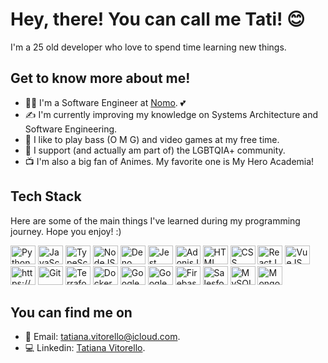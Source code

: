 # Hey, there! You can call me Tati! 😊 ###

I'm a 25 old developer who love to spend time learning new things.

## Get to know more about me!

* 👩‍💻 I'm a Software Engineer at [Nomo](https://nomo.com.br). 💕
* ✍️ I'm currently improving my knowledge on Systems Architecture and Software Engineering.
* 🎸 I like to play bass (O M G) and video games at my free time.
* 🌈 I support (and actually am part of) the LGBTQIA+ community.
* 📺 I'm also a big fan of Animes. My favorite one is My Hero Academia!

## Tech Stack

Here are some of the main things I've learned during my programming journey. Hope you enjoy! :)

<a href="https://www.python.org/"><img src="https://cdn.jsdelivr.net/gh/devicons/devicon/icons/python/python-original.svg" height="30" width="40" alt="Python"/></a>
<a href="https://js.org/"><img src="https://cdn.jsdelivr.net/gh/devicons/devicon/icons/javascript/javascript-original.svg" height="30" width="40" alt="JavaScript" /></a>
<a href="https://www.typescriptlang.org/"><img src="https://cdn.jsdelivr.net/gh/devicons/devicon/icons/typescript/typescript-original.svg" height="30" width="40" alt="TypeScript" /></a>
<a href="https://nodejs.org/en/"><img src="https://cdn.jsdelivr.net/gh/devicons/devicon/icons/nodejs/nodejs-original.svg" height="30" width="40" alt="NodeJS" /></a>
<a href="https://deno.land"><img src="https://cdn.jsdelivr.net/gh/devicons/devicon/icons/denojs/denojs-original.svg" height="30" width="40" alt="Deno"/></a>
<a href="https://jestjs.io/pt-BR/docs/jest-community"><img src="https://cdn.jsdelivr.net/gh/devicons/devicon/icons/jest/jest-plain.svg" height="30" width="40" alt="Jest" /></a>
<a href="https://adonisjs.com/"><img src="https://cdn.jsdelivr.net/gh/devicons/devicon/icons/adonisjs/adonisjs-original.svg" height="30" width="40" alt="AdonisJS" /></a>
<a href="https://www.w3.org/html/"><img src="https://cdn.jsdelivr.net/gh/devicons/devicon/icons/html5/html5-original.svg" height="30" width="40" alt="HTML" /></a>
<a href="https://www.w3.org/Style/CSS/"><img src="https://cdn.jsdelivr.net/gh/devicons/devicon/icons/css3/css3-original.svg" height="30" width="40" alt="CSS" /></a>
<a href="https://pt-br.reactjs.org/"><img src="https://cdn.jsdelivr.net/gh/devicons/devicon/icons/react/react-original.svg" height="30" width="40" alt="ReactJS" /></a>
<a href="https://vuejs.org/"><img src="https://cdn.jsdelivr.net/gh/devicons/devicon/icons/vuejs/vuejs-original.svg" alt="VueJS" height="30" width="40" /></a>
<a href="https://webpack.js.org/"><img src="https://cdn.jsdelivr.net/gh/devicons/devicon/icons/webpack/webpack-original.svg" height="30" width="40" alt="https://webpack.js.org/" /></a>
<a href="https://git-scm.com/"><img src="https://cdn.jsdelivr.net/gh/devicons/devicon/icons/git/git-original.svg" height="30" width="40" alt="Git" /></a>
<a href="https://www.terraform.io/"><img src="https://cdn.jsdelivr.net/gh/devicons/devicon/icons/terraform/terraform-original.svg" height="30" width="40" alt="Terraform" /></a>
<a href="https://www.docker.com/"><img src="https://cdn.jsdelivr.net/gh/devicons/devicon/icons/docker/docker-original.svg" height="30" width="40" alt="Docker"></a>
<a href="https://workspace.google.com/intl/pt-BR/"><img src="https://cdn.jsdelivr.net/gh/devicons/devicon/icons/google/google-original.svg" height="30" width="40" alt="Google Workspace" /></a>
<a href="https://cloud.google.com/"><img src="https://cdn.jsdelivr.net/gh/devicons/devicon/icons/googlecloud/googlecloud-original.svg" height="30" width="40" alt="Google Cloud Platform" /></a>
<a href="https://firebase.google.com/?hl=pt"><img src="https://cdn.jsdelivr.net/gh/devicons/devicon/icons/firebase/firebase-plain.svg" height="30" width="40" alt="Firebase" /></a>
<a href="https://www.salesforce.com/br/products/marketing-cloud/overview/"><img src="https://cdn.jsdelivr.net/gh/devicons/devicon/icons/salesforce/salesforce-original.svg" height="30" width="40" alt="Salesforce Marketing Cloud" /></a>
<a href="https://www.mysql.com/"><img src="https://cdn.jsdelivr.net/gh/devicons/devicon/icons/mysql/mysql-original.svg" height="30" width="40" alt="MySQL" /></a>
<a href="https://www.mongodb.com/pt-br"><img src="https://cdn.jsdelivr.net/gh/devicons/devicon/icons/mongodb/mongodb-original.svg" height="30" width="40" alt="MongoDB" /></a>

## You can find me on

* 📩 Email: [tatiana.vitorello@icloud.com](tatiana.vitorello@icloud.com).
* 💻 Linkedin: [Tatiana Vitorello](https://www.linkedin.com/in/vitorellotatiana/).

